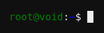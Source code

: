 
<html><head><meta http-equiv="Content-Type" content="text/html; charset=UTF-8">
  
  <script async="" src="https://voidcat.com/void.cat_files/f.txt"></script>
  <script>
    (adsbygoogle = window.adsbygoogle || []).push({
      google_ad_client: "ca-pub-3289062345896209",
      enable_page_level_ads: true
    });
  </script>
  <style>
    html,body { 
      margin: 0; 
      padding: 0; 
      font-family: "Lucida Console", Monaco, monospace; 
      background-color: #101010;
      font-size: 16px;
      color: #eee;
      user-select: none;
      cursor: text;
    }
    div.msg {
      width: 400px;
      margin-left: auto;
      margin-right: auto;
      margin-top: 20%;
    }
    span.host { color: green; }
    span.path { color: blue; }
    div.msg span { float: left; }
    span.hide { opacity: 0; }
    h1{
      display: none;
    }
  </style>
</head>
<body style="">
  <div class="msg">
    <span class="host">root@void</span>
    <span>:</span>
    <span class="path">~</span>
    <span>$&nbsp;</span>
    <span id="content"></span>
    <span id="cursor" class="">█</span>
  </div>
  <ins class="adsbygoogle" style="display:block; margin-left: auto; margin-right: auto;" data-ad-client="ca-pub-3289062345896209" data-ad-slot="9187315106" data-ad-format="auto" data-full-width-responsive="true"></ins>
  <script>
    (adsbygoogle = window.adsbygoogle || []).push({});

    var delayCounter = 0;
    var delayCompleted = 0;
    var msgTyped = 0;
    const typeMsg = "��彩云��易散���琉璃����脆 :)";
    const cursor = document.querySelector("#cursor");
    const msgContent = document.querySelector("#content");
    setInterval(function() {
      cursor.classList.toggle("hide");
    }, 500);
    setInterval(function() {
      // apply delay
      if(delayCompleted < delayCounter){
        delayCompleted++;
        return;
      }

      let newChar = typeMsg[msgTyped];
      if(newChar == "�") {
        delayCounter += 10;
        msgTyped++;
      } else if(newChar == "") {
        msgContent.innerHTML += "</br>";
        msgTyped++;
      }else if(typeMsg.length > msgTyped) {
        msgContent.innerHTML += newChar;
        msgTyped++;
      }
    }, 100);
  </script>


</body></html>